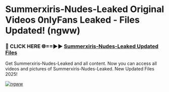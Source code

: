 # Summerxiris-Nudes-Leaked Original Videos 0nlyFans Leaked - Files Updated! (ngww)

<h3>🔴 CLICK HERE 🌐==►► <a href="https://tinyurl.com/4mcuefdz" rel="nofollow">Summerxiris-Nudes-Leaked Updated Files</a></h3>

Get Summerxiris-Nudes-Leaked and all content. Now you can access all videos and pictures of Summerxiris-Nudes-Leaked. New Updated Files 2025!

[![ngww](https://i.imgur.com/StAQSOY.gif)](https://tinyurl.com/4mcuefdz)

